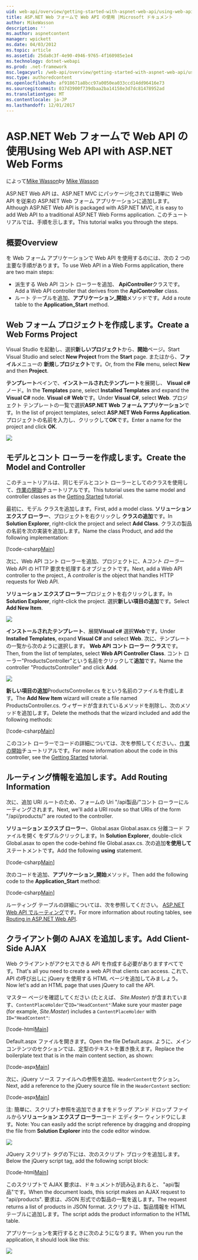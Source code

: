 ```yaml
---
uid: web-api/overview/getting-started-with-aspnet-web-api/using-web-api-with-aspnet-web-forms
title: ASP.NET Web フォームで Web API の使用 |Microsoft ドキュメント
author: MikeWasson
description: ''
ms.author: aspnetcontent
manager: wpickett
ms.date: 04/03/2012
ms.topic: article
ms.assetid: 25da8c3f-4e90-4946-9765-4f160985e1e4
ms.technology: dotnet-webapi
ms.prod: .net-framework
msc.legacyurl: /web-api/overview/getting-started-with-aspnet-web-api/using-web-api-with-aspnet-web-forms
msc.type: authoredcontent
ms.openlocfilehash: af918671a8bcc97a0050ea033ccd14dd96416e73
ms.sourcegitcommit: 037d3900f739dbaa2ba14158e3d7dc81478952ad
ms.translationtype: MT
ms.contentlocale: ja-JP
ms.lasthandoff: 12/01/2017
---
```

<a name="using-web-api-with-aspnet-web-forms"></a><span data-ttu-id="fe63c-102">ASP.NET Web フォームで Web API の使用</span><span class="sxs-lookup"><span data-stu-id="fe63c-102">Using Web API with ASP.NET Web Forms</span></span>
====================
<span data-ttu-id="fe63c-103">によって[Mike Wasson](https://github.com/MikeWasson)</span><span class="sxs-lookup"><span data-stu-id="fe63c-103">by [Mike Wasson](https://github.com/MikeWasson)</span></span>

<span data-ttu-id="fe63c-104">ASP.NET Web API は、ASP.NET MVC にパッケージ化されては簡単に Web API を従来の ASP.NET Web フォーム アプリケーションに追加します。</span><span class="sxs-lookup"><span data-stu-id="fe63c-104">Although ASP.NET Web API is packaged with ASP.NET MVC, it is easy to add Web API to a traditional ASP.NET Web Forms application.</span></span> <span data-ttu-id="fe63c-105">このチュートリアルでは、手順を示します。</span><span class="sxs-lookup"><span data-stu-id="fe63c-105">This tutorial walks you through the steps.</span></span>

## <a name="overview"></a><span data-ttu-id="fe63c-106">概要</span><span class="sxs-lookup"><span data-stu-id="fe63c-106">Overview</span></span>

<span data-ttu-id="fe63c-107">を Web フォーム アプリケーションで Web API を使用するのには、次の 2 つの主要な手順があります。</span><span class="sxs-lookup"><span data-stu-id="fe63c-107">To use Web API in a Web Forms application, there are two main steps:</span></span>

- <span data-ttu-id="fe63c-108">派生する Web API コント ローラーを追加、 **ApiController**クラスです。</span><span class="sxs-lookup"><span data-stu-id="fe63c-108">Add a Web API controller that derives from the **ApiController** class.</span></span>
- <span data-ttu-id="fe63c-109">ルート テーブルを追加、**アプリケーション\_開始**メソッドです。</span><span class="sxs-lookup"><span data-stu-id="fe63c-109">Add a route table to the **Application\_Start** method.</span></span>

## <a name="create-a-web-forms-project"></a><span data-ttu-id="fe63c-110">Web フォーム プロジェクトを作成します。</span><span class="sxs-lookup"><span data-stu-id="fe63c-110">Create a Web Forms Project</span></span>

<span data-ttu-id="fe63c-111">Visual Studio を起動し、選択**新しいプロジェクト**から、**開始**ページ。</span><span class="sxs-lookup"><span data-stu-id="fe63c-111">Start Visual Studio and select **New Project** from the **Start** page.</span></span> <span data-ttu-id="fe63c-112">またはから、**ファイル**メニューの **新規**し**プロジェクト**です。</span><span class="sxs-lookup"><span data-stu-id="fe63c-112">Or, from the **File** menu, select **New** and then **Project**.</span></span>

<span data-ttu-id="fe63c-113">**テンプレート**ペインで、**インストールされたテンプレート**を展開し、 **Visual c#** ノード。</span><span class="sxs-lookup"><span data-stu-id="fe63c-113">In the **Templates** pane, select **Installed Templates** and expand the **Visual C#** node.</span></span> <span data-ttu-id="fe63c-114">**Visual c#** **Web**です。</span><span class="sxs-lookup"><span data-stu-id="fe63c-114">Under **Visual C#**, select **Web**.</span></span> <span data-ttu-id="fe63c-115">プロジェクト テンプレートの一覧で選択**ASP.NET Web フォーム アプリケーション**です。</span><span class="sxs-lookup"><span data-stu-id="fe63c-115">In the list of project templates, select **ASP.NET Web Forms Application**.</span></span> <span data-ttu-id="fe63c-116">プロジェクトの名前を入力し、クリックして**OK**です。</span><span class="sxs-lookup"><span data-stu-id="fe63c-116">Enter a name for the project and click **OK**.</span></span>

![](using-web-api-with-aspnet-web-forms/_static/image1.png)

## <a name="create-the-model-and-controller"></a><span data-ttu-id="fe63c-117">モデルとコント ローラーを作成します。</span><span class="sxs-lookup"><span data-stu-id="fe63c-117">Create the Model and Controller</span></span>

<span data-ttu-id="fe63c-118">このチュートリアルは、同じモデルとコント ローラーとしてのクラスを使用して、[作業の開始](tutorial-your-first-web-api.md)チュートリアルです。</span><span class="sxs-lookup"><span data-stu-id="fe63c-118">This tutorial uses the same model and controller classes as the [Getting Started](tutorial-your-first-web-api.md) tutorial.</span></span>

<span data-ttu-id="fe63c-119">最初に、モデル クラスを追加します。</span><span class="sxs-lookup"><span data-stu-id="fe63c-119">First, add a model class.</span></span> <span data-ttu-id="fe63c-120">**ソリューション エクスプ ローラー**、プロジェクトを右クリックし **クラスの追加**です。</span><span class="sxs-lookup"><span data-stu-id="fe63c-120">In **Solution Explorer**, right-click the project and select **Add Class**.</span></span> <span data-ttu-id="fe63c-121">クラスの製品の名前を次の実装を追加します。</span><span class="sxs-lookup"><span data-stu-id="fe63c-121">Name the class Product, and add the following implementation:</span></span>

[!code-csharp[Main](using-web-api-with-aspnet-web-forms/samples/sample1.cs)]

<span data-ttu-id="fe63c-122">次に、Web API コント ローラーを追加、プロジェクトに、A*コント ローラー* Web API の HTTP 要求を処理するオブジェクトです。</span><span class="sxs-lookup"><span data-stu-id="fe63c-122">Next, add a Web API controller to the project., A *controller* is the object that handles HTTP requests for Web API.</span></span>

<span data-ttu-id="fe63c-123">**ソリューション エクスプ ローラー**プロジェクトを右クリックします。</span><span class="sxs-lookup"><span data-stu-id="fe63c-123">In **Solution Explorer**, right-click the project.</span></span> <span data-ttu-id="fe63c-124">選択**新しい項目の追加**です。</span><span class="sxs-lookup"><span data-stu-id="fe63c-124">Select **Add New Item**.</span></span>

![](using-web-api-with-aspnet-web-forms/_static/image2.png)

<span data-ttu-id="fe63c-125">**インストールされたテンプレート**、展開**Visual c#** 選択**Web**です。</span><span class="sxs-lookup"><span data-stu-id="fe63c-125">Under **Installed Templates**, expand **Visual C#** and select **Web**.</span></span> <span data-ttu-id="fe63c-126">次に、テンプレートの一覧から次のように選択します。 **Web API コント ローラー クラス**です。</span><span class="sxs-lookup"><span data-stu-id="fe63c-126">Then, from the list of templates, select **Web API Controller Class**.</span></span> <span data-ttu-id="fe63c-127">コント ローラー"ProductsController"という名前をクリックして**追加**です。</span><span class="sxs-lookup"><span data-stu-id="fe63c-127">Name the controller "ProductsController" and click **Add**.</span></span>

![](using-web-api-with-aspnet-web-forms/_static/image3.png)

<span data-ttu-id="fe63c-128">**新しい項目の追加**ProductsController.cs をという名前のファイルを作成します。</span><span class="sxs-lookup"><span data-stu-id="fe63c-128">The **Add New Item** wizard will create a file named ProductsController.cs.</span></span> <span data-ttu-id="fe63c-129">ウィザードが含まれているメソッドを削除し、次のメソッドを追加します。</span><span class="sxs-lookup"><span data-stu-id="fe63c-129">Delete the methods that the wizard included and add the following methods:</span></span>

[!code-csharp[Main](using-web-api-with-aspnet-web-forms/samples/sample2.cs)]

<span data-ttu-id="fe63c-130">このコント ローラーでコードの詳細については、次を参照してください。、[作業の開始](tutorial-your-first-web-api.md)チュートリアルです。</span><span class="sxs-lookup"><span data-stu-id="fe63c-130">For more information about the code in this controller, see the [Getting Started](tutorial-your-first-web-api.md) tutorial.</span></span>

## <a name="add-routing-information"></a><span data-ttu-id="fe63c-131">ルーティング情報を追加します。</span><span class="sxs-lookup"><span data-stu-id="fe63c-131">Add Routing Information</span></span>

<span data-ttu-id="fe63c-132">次に、追加 URI ルートのため、フォームの Uri &quot;/api製品/&quot;コント ローラーにルーティングされます。</span><span class="sxs-lookup"><span data-stu-id="fe63c-132">Next, we'll add a URI route so that URIs of the form &quot;/api/products/&quot; are routed to the controller.</span></span>

<span data-ttu-id="fe63c-133">**ソリューション エクスプ ローラー**、Global.asax Global.asax.cs 分離コード ファイルを開く をダブルクリックします。</span><span class="sxs-lookup"><span data-stu-id="fe63c-133">In **Solution Explorer**, double-click Global.asax to open the code-behind file Global.asax.cs.</span></span> <span data-ttu-id="fe63c-134">次の追加**を使用して**ステートメントです。</span><span class="sxs-lookup"><span data-stu-id="fe63c-134">Add the following **using** statement.</span></span>

[!code-csharp[Main](using-web-api-with-aspnet-web-forms/samples/sample3.cs)]

<span data-ttu-id="fe63c-135">次のコードを追加、**アプリケーション\_開始**メソッド。</span><span class="sxs-lookup"><span data-stu-id="fe63c-135">Then add the following code to the **Application\_Start** method:</span></span>

[!code-csharp[Main](using-web-api-with-aspnet-web-forms/samples/sample4.cs)]

<span data-ttu-id="fe63c-136">ルーティング テーブルの詳細については、次を参照してください。 [ASP.NET Web API でルーティング](../web-api-routing-and-actions/routing-in-aspnet-web-api.md)です。</span><span class="sxs-lookup"><span data-stu-id="fe63c-136">For more information about routing tables, see [Routing in ASP.NET Web API](../web-api-routing-and-actions/routing-in-aspnet-web-api.md).</span></span>

## <a name="add-client-side-ajax"></a><span data-ttu-id="fe63c-137">クライアント側の AJAX を追加します。</span><span class="sxs-lookup"><span data-stu-id="fe63c-137">Add Client-Side AJAX</span></span>

<span data-ttu-id="fe63c-138">Web クライアントがアクセスできる API を作成する必要がありますすべてです。</span><span class="sxs-lookup"><span data-stu-id="fe63c-138">That's all you need to create a web API that clients can access.</span></span> <span data-ttu-id="fe63c-139">これで、API の呼び出しに jQuery を使用する HTML ページを追加してみましょう。</span><span class="sxs-lookup"><span data-stu-id="fe63c-139">Now let's add an HTML page that uses jQuery to call the API.</span></span>

<span data-ttu-id="fe63c-140">マスター ページを確認してください (たとえば、 *Site.Master*) が含まれています、`ContentPlaceHolder`で`ID="HeadContent"`:</span><span class="sxs-lookup"><span data-stu-id="fe63c-140">Make sure your master page (for example, *Site.Master*) includes a `ContentPlaceHolder` with `ID="HeadContent"`:</span></span>

[!code-html[Main](using-web-api-with-aspnet-web-forms/samples/sample8.html)]

<span data-ttu-id="fe63c-141">Default.aspx ファイルを開きます。</span><span class="sxs-lookup"><span data-stu-id="fe63c-141">Open the file Default.aspx.</span></span> <span data-ttu-id="fe63c-142">ように、メイン コンテンツのセクションでは、定型のテキストを置き換えます。</span><span class="sxs-lookup"><span data-stu-id="fe63c-142">Replace the boilerplate text that is in the main content section, as shown:</span></span>

[!code-aspx[Main](using-web-api-with-aspnet-web-forms/samples/sample5.aspx)]

<span data-ttu-id="fe63c-143">次に、jQuery ソース ファイルへの参照を追加、`HeaderContent`セクション。</span><span class="sxs-lookup"><span data-stu-id="fe63c-143">Next, add a reference to the jQuery source file in the `HeaderContent` section:</span></span>

[!code-aspx[Main](using-web-api-with-aspnet-web-forms/samples/sample6.aspx?highlight=2)]

<span data-ttu-id="fe63c-144">注: 簡単に、スクリプト参照を追加できますをドラッグ アンド ドロップ ファイルから**ソリューション エクスプ ローラー**コード エディター ウィンドウにします。</span><span class="sxs-lookup"><span data-stu-id="fe63c-144">Note: You can easily add the script reference by dragging and dropping the file from **Solution Explorer** into the code editor window.</span></span>

![](using-web-api-with-aspnet-web-forms/_static/image4.png)

<span data-ttu-id="fe63c-145">JQuery スクリプト タグの下には、次のスクリプト ブロックを追加します。</span><span class="sxs-lookup"><span data-stu-id="fe63c-145">Below the jQuery script tag, add the following script block:</span></span>

[!code-html[Main](using-web-api-with-aspnet-web-forms/samples/sample7.html)]

<span data-ttu-id="fe63c-146">このスクリプトで AJAX 要求は、ドキュメントが読み込まれると、 &quot;api/製品&quot;です。</span><span class="sxs-lookup"><span data-stu-id="fe63c-146">When the document loads, this script makes an AJAX request to &quot;api/products&quot;.</span></span> <span data-ttu-id="fe63c-147">要求は、JSON 形式での製品の一覧を返します。</span><span class="sxs-lookup"><span data-stu-id="fe63c-147">The request returns a list of products in JSON format.</span></span> <span data-ttu-id="fe63c-148">スクリプトは、製品情報を HTML テーブルに追加します。</span><span class="sxs-lookup"><span data-stu-id="fe63c-148">The script adds the product information to the HTML table.</span></span>

<span data-ttu-id="fe63c-149">アプリケーションを実行するときに次のようになります。</span><span class="sxs-lookup"><span data-stu-id="fe63c-149">When you run the application, it should look like this:</span></span>

![](using-web-api-with-aspnet-web-forms/_static/image5.png)
